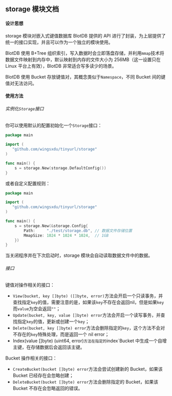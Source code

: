 ## storage 模块文档

#### 设计思想

storage 模块对嵌入式键值数据库 BlotDB 提供的 API 进行了封装，为上层提供了统一的接口实现，并且可以作为一个独立的模块使用。

BlotDB 使用 B+Tree 组织索引，写入数据时会立即落盘存储，并利用`mmap`技术将数据文件映射到内存中，默认映射到内存的文件大小为 256MB（这一设置只在 Linux 平台上有效），BlotDB 非常适合写多读少的场景。

BlotDB 使用 Bucket 存放键值对，其概念类似于`Namespace`，不同 Bucket 间的键值对无法访问。

#### 使用方法

###### 实例化`Storage`接口

你可以使用默认的配置初始化一个`Storage`接口：

```go
package main

import (
   "github.com/wingsxdu/tinyurl/storage"
)

func main() {
	s = storage.New(storage.DefaultConfig())
}
```

或者自定义配置规则：

```go
package main

import (
   "github.com/wingsxdu/tinyurl/storage"
)

func main() {
	s = storage.New(&storage.Config{
		Path:     "./test/storage.db", // 数据文件存储位置
		MmapSize: 1024 * 1024 * 1024,  // 1GB
	})
}
```

当关闭程序并在下次启动时，storage 模块会自动读取数据文件中的数据。

###### 接口

键值对操作相关的接口：

- `View(bucket, key []byte) ([]byte, error)`方法会开启一个只读事务，并查找指定`key`的值，需要注意的是，如果该`key`不存在会返回nil，但是如果`key`而`value`为空会返回`""`；
- `Update(bucket, key, value []byte) error`方法会开启一个读写事务，并查找指定`key`的值，更新或创建一个`key`；
- `Delete(bucket, key []byte) error`方法会删除指定的`key`，这个方法不会对不存在的`key`特殊处理，而是返回一个 nil error；
- Index(value []byte) (uint64, error)`方法在指定的`index`Bucket 中生成一个自增主键，在存储数据后会返回该主键。

Bucket 操作相关的接口：

- `CreateBucket(bucket []byte) error`方法会尝试创建新的 Bucket，如果该 Bucket 已经存在会忽略创建；
- `DeleteBucket(bucket []byte) error`方法会删除指定的 Bucket，如果该 Bucket 不存在会忽略返回的错误。
